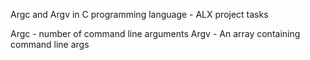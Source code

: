 Argc and Argv in C programming language - ALX project tasks

Argc - number of command line arguments 
Argv - An array containing command line args

